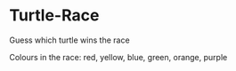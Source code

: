 # Turtle-Race
Guess which turtle wins the race

Colours in the race:
red, yellow, blue, green, orange, purple
